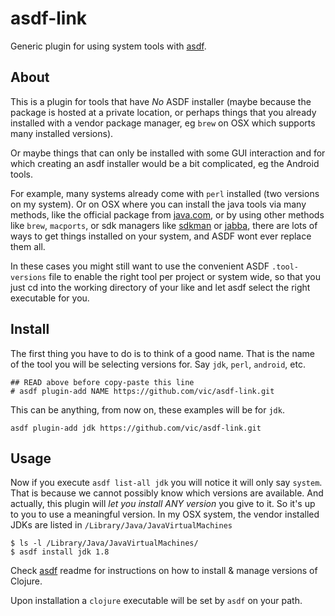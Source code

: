 # asdf-link

Generic plugin for using system tools with [asdf](https://github.com/asdf-vm/asdf).

## About

This is a plugin for tools that have *No* ASDF installer (maybe because the package
is hosted at a private location, or perhaps things that you already installed with
a vendor package manager, eg `brew` on OSX which supports many installed versions).

Or maybe things that can only be installed with some GUI interaction and for which 
creating an asdf installer would be a bit complicated, eg the Android tools.

For example, many systems already come with `perl` installed (two versions on my system).
Or on OSX where you can install the java tools via many methods, like the official package 
from [java.com](http://java.com), or by using other methods like `brew`, `macports`,
or sdk managers like [sdkman](http://sdkman.io/usage.html) or [jabba](https://github.com/shyiko/jabba),
there are lots of ways to get things installed on your system, and ASDF wont ever replace
them all.

In these cases you might still want to use the convenient ASDF `.tool-versions` file to
enable the right tool per project or system wide, so that you just cd into the
working directory of your like and let asdf select the right executable for you.

## Install

The first thing you have to do is to think of a good name. That is the name of the
tool you will be selecting versions for. Say `jdk`, `perl`, `android`, etc.

```shell
## READ above before copy-paste this line
# asdf plugin-add NAME https://github.com/vic/asdf-link.git
```

This can be anything, from now on, these examples will be for `jdk`.

`asdf plugin-add jdk https://github.com/vic/asdf-link.git`

## Usage

Now if you execute `asdf list-all jdk` you will notice it will only say `system`.
That is because we cannot possibly know which versions are available. And actually,
this plugin will *let you install ANY version* you give to it. So it's up to you
to use a meaningful version. In my OSX system, the vendor installed JDKs are
listed in `/Library/Java/JavaVirtualMachines`

```
$ ls -l /Library/Java/JavaVirtualMachines/
$ asdf install jdk 1.8
```


Check [asdf](https://github.com/asdf-vm/asdf) readme for instructions on how to install & manage versions of Clojure.

Upon installation a `clojure` executable will be set by `asdf` on your path.
